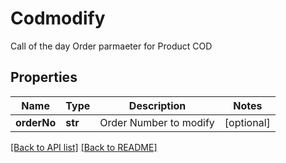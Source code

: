 # Codmodify

Call of the day Order parmaeter for Product COD
## Properties
Name | Type | Description | Notes
------------ | ------------- | ------------- | -------------
**orderNo** | **str** | Order Number to modify | [optional] 

[[Back to API list]](../README.md#documentation-for-api-endpoints) [[Back to README]](../README.md)


